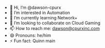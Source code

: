 - 👋 Hi, I’m @dawson-cpurx
- 👀 I’m interested in Automation
- 🌱 I’m currently learning Network+
- 💞️ I’m looking to collaborate on Cloud Gaming
- 📫 How to reach me: dawson@cpurxinc.com
- 😄 Pronouns: he/him
- ⚡ Fun fact: Quinn main
